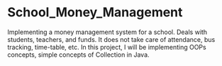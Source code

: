 # School_Money_Management
Implementing a money management system for a school.
Deals with students, teachers, and funds. It does not take care of attendance, bus tracking, time-table, etc.
In this project, I will be implementing OOPs concepts, simple concepts of Collection in Java.
